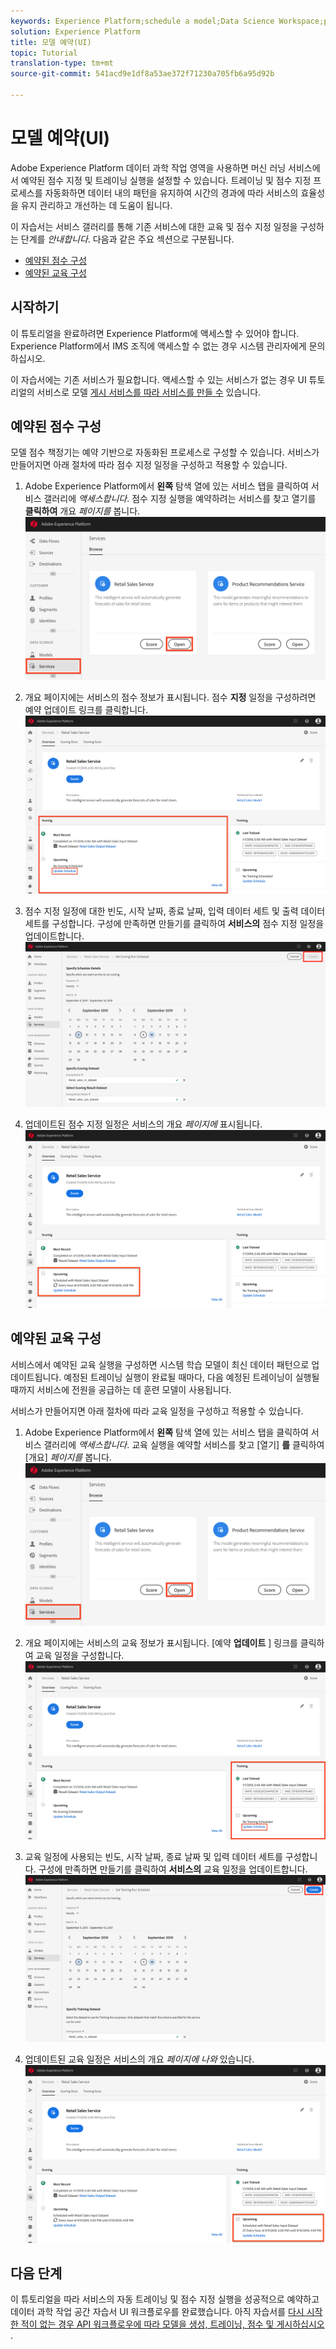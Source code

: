 ```yaml
---
keywords: Experience Platform;schedule a model;Data Science Workspace;popular topics
solution: Experience Platform
title: 모델 예약(UI)
topic: Tutorial
translation-type: tm+mt
source-git-commit: 541acd9e1df8a53ae372f71230a705fb6a95d92b

---
```



# 모델 예약(UI)

Adobe Experience Platform 데이터 과학 작업 영역을 사용하면 머신 러닝 서비스에서 예약된 점수 지정 및 트레이닝 실행을 설정할 수 있습니다. 트레이닝 및 점수 지정 프로세스를 자동화하면 데이터 내의 패턴을 유지하여 시간의 경과에 따라 서비스의 효율성을 유지 관리하고 개선하는 데 도움이 됩니다.

이 자습서는 서비스 갤러리를 통해 기존 서비스에 대한 교육 및 점수 지정 일정을 구성하는 단계를 *안내합니다*. 다음과 같은 주요 섹션으로 구분됩니다.

- [예약된 점수 구성](#configure-scheduled-scoring)
- [예약된 교육 구성](#configure-scheduled-training)

## 시작하기

이 튜토리얼을 완료하려면 Experience Platform에 액세스할 수 있어야 합니다. Experience Platform에서 IMS 조직에 액세스할 수 없는 경우 시스템 관리자에게 문의하십시오.

이 자습서에는 기존 서비스가 필요합니다. 액세스할 수 있는 서비스가 없는 경우 UI 튜토리얼의 서비스로 모델 [게시 서비스를 따라 서비스를 만들 수](./publish-model-service-ui.md) 있습니다.

## 예약된 점수 구성

모델 점수 책정기는 예약 기반으로 자동화된 프로세스로 구성할 수 있습니다. 서비스가 만들어지면 아래 절차에 따라 점수 지정 일정을 구성하고 적용할 수 있습니다.

1. Adobe Experience Platform에서 **왼쪽** 탐색 열에 있는 서비스 탭을 클릭하여 서비스 갤러리에 *액세스합니다*. 점수 지정 실행을 예약하려는 서비스를 찾고 열기를 **클릭하여** 개요 *페이지를* 봅니다.
   ![](../images/models-recipes/schedule/click_to_open.png)

2. 개요 페이지에는 서비스의 점수 정보가 표시됩니다. 점수 **지정** 일정을 구성하려면 예약 업데이트 링크를 클릭합니다.
   ![](../images/models-recipes/schedule/service_overview_score.png)

3. 점수 지정 일정에 대한 빈도, 시작 날짜, 종료 날짜, 입력 데이터 세트 및 출력 데이터 세트를 구성합니다. 구성에 만족하면 만들기를 클릭하여 **서비스의** 점수 지정 일정을 업데이트합니다.
   ![](../images/models-recipes/schedule/14_configure_scoring_schedule.png)

4. 업데이트된 점수 지정 일정은 서비스의 개요 *페이지에* 표시됩니다.
   ![](../images/models-recipes/schedule/service_with_scoring_schedule.png)


## 예약된 교육 구성

서비스에서 예약된 교육 실행을 구성하면 시스템 학습 모델이 최신 데이터 패턴으로 업데이트됩니다. 예정된 트레이닝 실행이 완료될 때마다, 다음 예정된 트레이닝이 실행될 때까지 서비스에 전원을 공급하는 데 훈련 모델이 사용됩니다.

서비스가 만들어지면 아래 절차에 따라 교육 일정을 구성하고 적용할 수 있습니다.

1. Adobe Experience Platform에서 **왼쪽** 탐색 열에 있는 서비스 탭을 클릭하여 서비스 갤러리에 *액세스합니다*. 교육 실행을 예약할 서비스를 찾고 [열기] **를** 클릭하여 [개요] *페이지를* 봅니다.
   ![](../images/models-recipes/schedule/click_to_open.png)

2. 개요 페이지에는 서비스의 교육 정보가 표시됩니다. [예약 **업데이트** ] 링크를 클릭하여 교육 일정을 구성합니다.
   ![](../images/models-recipes/schedule/service_overview_train.png)

3. 교육 일정에 사용되는 빈도, 시작 날짜, 종료 날짜 및 입력 데이터 세트를 구성합니다. 구성에 만족하면 만들기를 클릭하여 **서비스의** 교육 일정을 업데이트합니다.
   ![](../images/models-recipes/schedule/12_configure_training_schedule.png)

4. 업데이트된 교육 일정은 서비스의 개요 *페이지에 나와* 있습니다.
   ![](../images/models-recipes/schedule/service_with_training_schedule.png)

## 다음 단계

이 튜토리얼을 따라 서비스의 자동 트레이닝 및 점수 지정 실행을 성공적으로 예약하고 데이터 과학 작업 공간 자습서 UI 워크플로우를 완료했습니다. 아직 자습서를 [다시 시작한 적이 없는 경우 API 워크플로우에 따라 모델을 생성, 트레이닝, 점수 및 게시하십시오](./create-retails-sales-dataset.md) .
